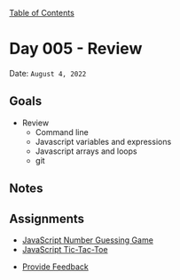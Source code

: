 [Table of Contents](../../README.md)

# Day 005 - Review

Date: `August 4, 2022`

## Goals

- Review
  - Command line
  - Javascript variables and expressions
  - Javascript arrays and loops
  - git

## Notes

<!-- - [Code](./code) -->
<!-- - [Video](https://www.youtube.com/watch?v=FaUWGEv093Q) -->

## Assignments

- [JavaScript Number Guessing Game](/assignments/js-number-guessing-game)
- [JavaScript Tic-Tac-Toe](/assignments/js-tic-tac-toe)
* [Provide Feedback](https://docs.google.com/forms/d/e/1FAIpQLScugCfY_PZ5JJGPyv_y-cjqCYkjxCsNlYnNV1RGEykxzhDVZg/viewform?usp=sf_link)
